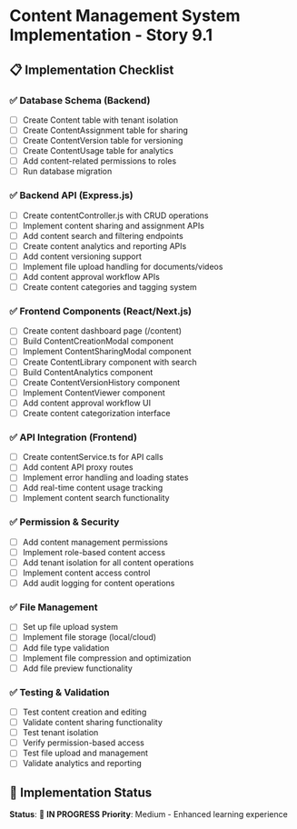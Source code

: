 # Content Management System Implementation - Story 9.1

## 📋 Implementation Checklist

### ✅ Database Schema (Backend)
- [ ] Create Content table with tenant isolation
- [ ] Create ContentAssignment table for sharing
- [ ] Create ContentVersion table for versioning
- [ ] Create ContentUsage table for analytics
- [ ] Add content-related permissions to roles
- [ ] Run database migration

### ✅ Backend API (Express.js)
- [ ] Create contentController.js with CRUD operations
- [ ] Implement content sharing and assignment APIs
- [ ] Add content search and filtering endpoints
- [ ] Create content analytics and reporting APIs
- [ ] Add content versioning support
- [ ] Implement file upload handling for documents/videos
- [ ] Add content approval workflow APIs
- [ ] Create content categories and tagging system

### ✅ Frontend Components (React/Next.js)
- [ ] Create content dashboard page (/content)
- [ ] Build ContentCreationModal component
- [ ] Implement ContentSharingModal component
- [ ] Create ContentLibrary component with search
- [ ] Build ContentAnalytics component
- [ ] Create ContentVersionHistory component
- [ ] Implement ContentViewer component
- [ ] Add content approval workflow UI
- [ ] Create content categorization interface

### ✅ API Integration (Frontend)
- [ ] Create contentService.ts for API calls
- [ ] Add content API proxy routes
- [ ] Implement error handling and loading states
- [ ] Add real-time content usage tracking
- [ ] Implement content search functionality

### ✅ Permission & Security
- [ ] Add content management permissions
- [ ] Implement role-based content access
- [ ] Add tenant isolation for all content operations
- [ ] Implement content access control
- [ ] Add audit logging for content operations

### ✅ File Management
- [ ] Set up file upload system
- [ ] Implement file storage (local/cloud)
- [ ] Add file type validation
- [ ] Implement file compression and optimization
- [ ] Add file preview functionality

### ✅ Testing & Validation
- [ ] Test content creation and editing
- [ ] Validate content sharing functionality
- [ ] Test tenant isolation
- [ ] Verify permission-based access
- [ ] Test file upload and management
- [ ] Validate analytics and reporting

## 🚀 Implementation Status
**Status**: 🔄 **IN PROGRESS**
**Priority**: Medium - Enhanced learning experience
